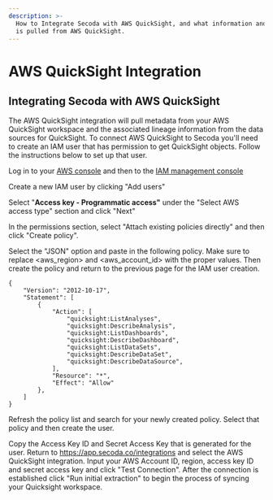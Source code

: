 ```yaml
---
description: >-
  How to Integrate Secoda with AWS QuickSight, and what information and metadata
  is pulled from AWS QuickSight.
---
```


# AWS QuickSight Integration

## Integrating Secoda with AWS QuickSight&#x20;

The AWS QuickSight integration will pull metadata from your AWS QuickSight workspace and the associated lineage information from the data sources for QuickSight. To connect AWS QuickSight to Secoda you'll need to create an IAM user that has permission to get QuickSight objects. Follow the instructions below to set up that user.

Log in to your [AWS console](https://us-east-1.console.aws.amazon.com/console/home?region=us-east-1) and then to the [IAM management console](https://us-east-1.console.aws.amazon.com/iamv2/home?region=us-east-1#/home)

Create a new IAM user by clicking "Add users"

Select "**Access key - Programmatic access"** under the "Select AWS access type" section and click "Next"

In the permissions section, select "Attach existing policies directly" and then click "Create policy".

Select the "JSON" option and paste in the following policy. Make sure to replace \<aws\_region> and \<aws\_account\_id> with the proper values. Then create the policy and return to the previous page for the IAM user creation.

```
{
    "Version": "2012-10-17",
    "Statement": [
        {
            "Action": [
                "quicksight:ListAnalyses",
                "quicksight:DescribeAnalysis",
                "quicksight:ListDashboards",
                "quicksight:DescribeDashboard",
                "quicksight:ListDataSets",
                "quicksight:DescribeDataSet",
                "quicksight:DescribeDataSource",
            ],
            "Resource": "*",
            "Effect": "Allow"
        },
    ]
}
```

Refresh the policy list and search for your newly created policy. Select that policy and then create the user.&#x20;

Copy the Access Key ID and Secret Access Key that is generated for the user. Return to https://app.secoda.co/integrations and select the AWS QuickSight integration. Input your AWS Account ID, region, access key ID and secret access key and click "Test Connection". After the connection is established click "Run initial extraction" to begin the process of syncing your Quicksight workspace.&#x20;
